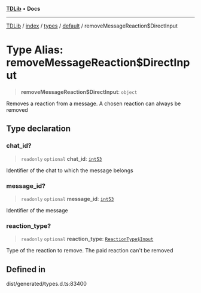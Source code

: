 [**TDLib**](../../../../../../README.md) • **Docs**

***

[TDLib](../../../../../../modules.md) / [index](../../../../../README.md) / [types](../../../README.md) / [default](../README.md) / removeMessageReaction$DirectInput

# Type Alias: removeMessageReaction$DirectInput

> **removeMessageReaction$DirectInput**: `object`

Removes a reaction from a message. A chosen reaction can always be removed

## Type declaration

### chat\_id?

> `readonly` `optional` **chat\_id**: [`int53`](int53.md)

Identifier of the chat to which the message belongs

### message\_id?

> `readonly` `optional` **message\_id**: [`int53`](int53.md)

Identifier of the message

### reaction\_type?

> `readonly` `optional` **reaction\_type**: [`ReactionType$Input`](ReactionType$Input.md)

Type of the reaction to remove. The paid reaction can't be removed

## Defined in

dist/generated/types.d.ts:83400
